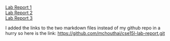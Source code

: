 [Lab Report 1](https://mchouthai.github.io/cse15l-lab-report/lab-report-1-week-2)<br>
[Lab Report 2](https://mchouthai.github.io/cse15l-lab-report/lab-report-2-week-4)<br>
[Lab Report 3](https://mchouthai.github.io/cse15l-lab-report/lab-report-3-week-6)<br>



I added the links to the two markdown files instead of my github repo in a hurry so here is the link: https://github.com/mchouthai/cse15l-lab-report.git

